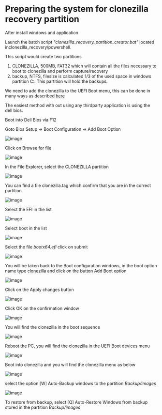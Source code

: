 # Preparing the system for clonezilla recovery partition

After install windows and application

Launch the batch script *"clonezilla_recovery_partition_creator.bat"* located inclonezilla_recovery/powershell.

This script would create two partitions 

  1. CLONEZILLA, 500MB, FAT32 which will contain all the files necessary to boot to clonezilla and perform capture/recovery
  2. backup, NTFS, filesize is calculated 1/3 of the used space in windows partition C:. This partition will hold the backups.

We need to add the clonezilla to the UEFI Boot menu, this can be done in many ways as described [here](https://sites.google.com/rmprepusb.com/www/tutorials/142---windows-restore-uefi)

The easiest method with out using any thirdparty application is using the dell bios.

Boot into Dell Bios via F12

Goto Bios Setup -> Boot Configuration -> Add Boot Option

![image](https://user-images.githubusercontent.com/1507737/212342057-ff562598-eeda-4961-8d1f-213bee11a704.png)

Click on Browse for file

![image](https://user-images.githubusercontent.com/1507737/212342483-2f2bd30a-cebf-4d6b-bdb1-21b353d97088.png)

In the File Explorer, select the CLONEZILLA partition

![image](https://user-images.githubusercontent.com/1507737/212343015-842e4a54-9da6-44d5-a603-66124180b564.png)

You can find a file clonezilla.tag  which confirm that you are in the correct partition

![image](https://user-images.githubusercontent.com/1507737/212343581-07955e46-ecc2-4802-90b6-40b9c84ca942.png)

Select the EFI in the list

![image](https://user-images.githubusercontent.com/1507737/212343692-26c137b6-6639-49de-84ce-1bfcc2e1f846.png)

Select boot in the list

![image](https://user-images.githubusercontent.com/1507737/212343809-f8b0a97a-2888-40b5-b341-39116287a6d6.png)

Select the file *bootx64.efi* click on submit

![image](https://user-images.githubusercontent.com/1507737/212343932-af3728f8-500f-41fd-8aec-039f8a26aebf.png)

You will be taken back to the Boot configuration windows, in the boot option name type clonezilla and click on the button Add Boot option

![image](https://user-images.githubusercontent.com/1507737/212344220-79dd03f7-b566-4751-8797-9ff41681c390.png)

Click on the Apply changes button

![image](https://user-images.githubusercontent.com/1507737/212344624-3d927cd7-24f9-494a-a0c2-8671e44df291.png)

Click OK on the confirmation window

![image](https://user-images.githubusercontent.com/1507737/212344747-b81244e8-b8c3-410b-9323-69ef7c530175.png)

You will find the clonezilla in the boot sequence 

![image](https://user-images.githubusercontent.com/1507737/212344900-29f4a12c-3e5a-476c-be07-e2bd18cb2cb9.png)

Reboot the PC, you will find the clonezilla in the UEFI Boot devices menu

![image](https://user-images.githubusercontent.com/1507737/212345145-a494d31e-4473-49b7-909c-33d01065c435.png)

Boot into clonezilla and you will find the clonezilla menu as below

![image](https://user-images.githubusercontent.com/1507737/212345553-97c3d2c6-6ae6-4183-ac88-c444014155c4.png)

select the option [W] Auto-Backup windows to the partition *Backup/images*

![image](https://user-images.githubusercontent.com/1507737/212345728-736662d6-fd15-4b64-bdb8-79c96b78de13.png)

To restore from backup, select [Q] Auto-Restore Windows from backup stored in the partition *Backup/images*











